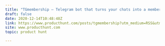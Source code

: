 ```yaml
---
title: "TGmembership — Telegram bot that turns your chats into a membership service"
draft: false
date: 2020-12-14T10:48:48Z
link: https://www.producthunt.com/posts/tgmembership?utm_medium=RSS&utm_source=hune
site: www.producthunt.com
topic: product hunt  

---
```

